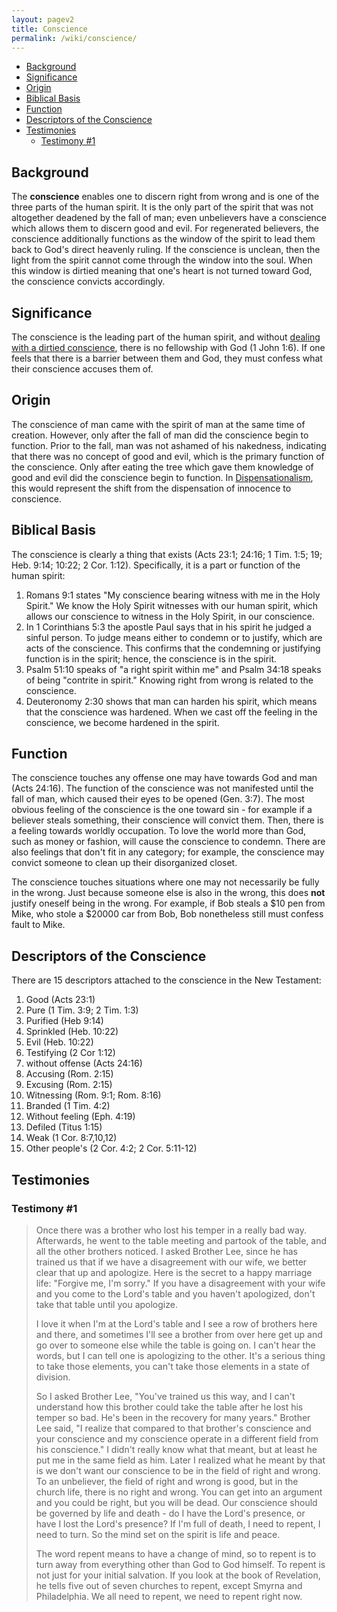 ```yaml
---
layout: pagev2
title: Conscience
permalink: /wiki/conscience/
---
```

- [Background](#background)
- [Significance](#significance)
- [Origin](#origin)
- [Biblical Basis](#biblical-basis)
- [Function](#function)
- [Descriptors of the Conscience](#descriptors-of-the-conscience)
- [Testimonies](#testimonies)
  - [Testimony #1](#testimony-1)

## Background

The **conscience** enables one to discern right from wrong and is one of the three parts of the human spirit. It is the only part of the spirit that was not altogether deadened by the fall of man; even unbelievers have a conscience which allows them to discern good and evil. For regenerated believers, the conscience additionally functions as the window of the spirit to lead them back to God's direct heavenly ruling. If the conscience is unclean, then the light from the spirit cannot come through the window into the soul. When this window is dirtied meaning that one's heart is not turned toward God, the conscience convicts accordingly.

## Significance

The conscience is the leading part of the human spirit, and without [dealing with a dirtied conscience](../dealing_with_conscience), there is no fellowship with God (1 John 1:6). If one feels that there is a barrier between them and God, they must confess what their conscience accuses them of. 

## Origin

The conscience of man came with the spirit of man at the same time of creation. However, only after the fall of man did the conscience begin to function. Prior to the fall, man was not ashamed of his nakedness, indicating that there was no concept of good and evil, which is the primary function of the conscience. Only after eating the tree which gave them knowledge of good and evil did the conscience begin to function. In [Dispensationalism](../dispensation), this would represent the shift from the dispensation of innocence to conscience.

## Biblical Basis

The conscience is clearly a thing that exists (Acts 23:1; 24:16; 1 Tim. 1:5; 19; Heb. 9:14; 10:22; 2 Cor. 1:12). Specifically, it is a part or function of the human spirit:

1. Romans 9:1 states "My conscience bearing witness with me in the Holy Spirit." We know the Holy Spirit witnesses with our human spirit, which allows our conscience to witness in the Holy Spirit, in our conscience. 
2. In 1 Corinthians 5:3 the apostle Paul says that in his spirit he judged a sinful person. To judge means either to condemn or to justify, which are acts of the conscience. This confirms that the condemning or justifying function is in the spirit; hence, the conscience is in the spirit. 
3. Psalm 51:10 speaks of "a right spirit within me" and Psalm 34:18 speaks of being "contrite in spirit." Knowing right from wrong is related to the conscience.
4. Deuteronomy 2:30 shows that man can harden his spirit, which means that the conscience was hardened. When we cast off the feeling in the conscience, we become hardened in the spirit.

## Function

The conscience touches any offense one may have towards God and man (Acts 24:16). The function of the conscience was not manifested until the fall of man, which caused their eyes to be opened (Gen. 3:7). The most obvious feeling of the conscience is the one toward sin - for example if a believer steals something, their conscience will convict them. Then, there is a feeling towards worldly occupation. To love the world more than God, such as money or fashion, will cause the conscience to condemn. There are also feelings that don't fit in any category; for example, the conscience may convict someone to clean up their disorganized closet.  

The conscience touches situations where one may not necessarily be fully in the wrong. Just because someone else is also in the wrong, this does **not** justify oneself being in the wrong. For example, if Bob steals a $10 pen from Mike, who stole a $20000 car from Bob, Bob nonetheless still must confess fault to Mike.

## Descriptors of the Conscience

There are 15 descriptors attached to the conscience in the New Testament:

1. Good (Acts 23:1)
2. Pure (1 Tim. 3:9; 2 Tim. 1:3)
3. Purified (Heb 9:14)
4. Sprinkled (Heb. 10:22)
5. Evil (Heb. 10:22)
6. Testifying (2 Cor 1:12)
7. without offense (Acts 24:16)
8. Accusing (Rom. 2:15)
9. Excusing (Rom. 2:15)
10. Witnessing (Rom. 9:1; Rom. 8:16)
11. Branded (1 Tim. 4:2)
12. Without feeling (Eph. 4:19)
13. Defiled  (Titus 1:15)
14. Weak (1 Cor. 8:7,10,12)
15. Other people's (2 Cor. 4:2; 2 Cor. 5:11-12)

## Testimonies

### Testimony #1

>Once there was a brother who lost his temper in a really bad way. Afterwards, he went to the table meeting and partook of the table, and all the other brothers noticed. I asked Brother Lee, since he has trained us that if we have a disagreement with our wife, we better clear that up and apologize. Here is the secret to a happy marriage life: "Forgive me, I'm sorry." If you have a disagreement with your wife and you come to the Lord's table and you haven't apologized, don't take that table until you apologize.
>
>I love it when I'm at the Lord's table and I see a row of brothers here and there, and sometimes I'll see a brother from over here get up and go over to someone else while the table is going on. I can't hear the words, but I can tell one is apologizing to the other. It's a serious thing to take those elements, you can't take those elements in a state of division.
>
>So I asked Brother Lee, "You've trained us this way, and I can't understand how this brother could take the table after he lost his temper so bad. He's been in the recovery for many years." Brother Lee said, "I realize that compared to that brother's conscience and your conscience and my conscience operate in a different field from his conscience." I didn't really know what that meant, but at least he put me in the same field as him. Later I realized what he meant by that is we don't want our conscience to be in the field of right and wrong. To an unbeliever, the field of right and wrong is good, but in the church life, there is no right and wrong. You can get into an argument and you could be right, but you will be dead. Our conscience should be governed by life and death - do I have the Lord's presence, or have I lost the Lord's presence? If I'm full of death, I need to repent, I need to turn. So the mind set on the spirit is life and peace.
>
>The word repent means to have a change of mind, so to repent is to turn away from everything other than God to God himself. To repent is not just for your initial salvation. If you look at the book of Revelation, he tells five out of seven churches to repent, except Smyrna and Philadelphia. We all need to repent, we need to repent right now.



